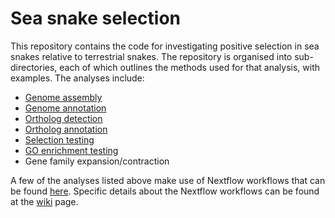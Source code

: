 # Sea snake selection

This repository contains the code for investigating positive selection in sea snakes relative to
terrestrial snakes. The repository is organised into sub-directories, each of which outlines the
methods used for that analysis, with examples. The analyses include:

- [Genome assembly][asm]
- [Genome annotation][ann]
- [Ortholog detection][det]
- [Ortholog annotation][oann]
- [Selection testing][sel]
- [GO enrichment testing][go]
- Gene family expansion/contraction

A few of the analyses listed above make use of Nextflow workflows that can be found [here][nf].
Specific details about the Nextflow workflows can be found at the [wiki][wiki] page.

[asm]: https://github.com/a-lud/sea-snake-selection/tree/main/assembly
[ann]: https://github.com/a-lud/sea-snake-selection/tree/main/annotation
[det]: https://github.com/a-lud/sea-snake-selection/tree/main/orthologs/ortholog-detection
[oann]: https://github.com/a-lud/sea-snake-selection/tree/main/orthologs/ortholog-annotation
[sel]: https://github.com/a-lud/sea-snake-selection/tree/main/selection
[go]: https://github.com/a-lud/sea-snake-selection/tree/main/go-enrichment
[nf]: https://github.com/a-lud/nf-pipelines
[wiki]: https://github.com/a-lud/nf-pipelines/wiki
